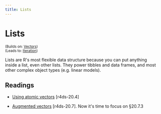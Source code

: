 ```yaml
---
title: Lists
---
```


<!-- Generated automatically from lists.yml. Do not edit by hand -->

# Lists
<small>(Builds on: [Vectors](vectors.md))</small>  
<small>(Leads to: [Iteration](iteration.md))</small>

Lists are R's most flexible data structure because you can put anything
inside a list, even other lists. They power tibbles and data frames,
and most other complex object types (e.g. linear models).

## Readings

  * [Using atomic vectors](http://r4ds.had.co.nz/vectors.html#using-atomic-vectors) [r4ds-20.4]

  * [Augmented vectors](http://r4ds.had.co.nz/vectors.html#augmented-vectors) [r4ds-20.7].
    Now it's time to focus on §20.7.3



